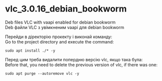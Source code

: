 # vlc_3.0.16_debian_bookworm
Deb files VLC with vaapi enabled for debian bookworm  
Deb файли VLC з увімкненим vaapi для debian bookworm

Перейди в діректорію прокекту і виконай команду:  
Go to the project directory and execute the command:
```
sudo apt install ./* -y
```
Перед цим треба видалити попердню версію vlc, якщо така була:  
Before that, you need to delete the previous version of vlc, if there was one:
```
sudo apt purge --autoremove vlc -y
```
